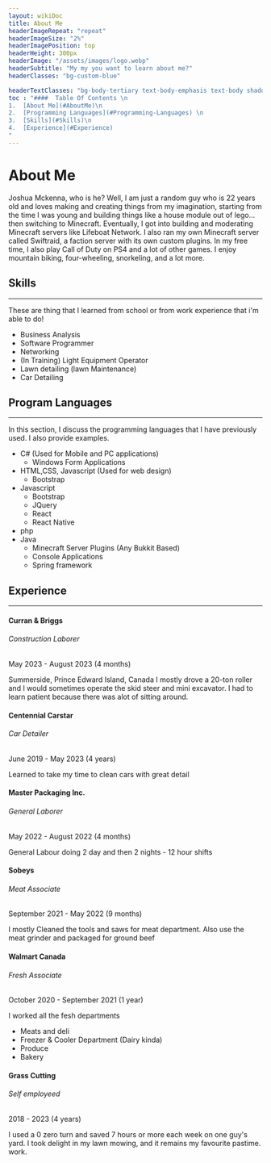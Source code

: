 ```yaml
---
layout: wikiDoc
title: About Me
headerImageRepeat: "repeat"
headerImageSize: "2%"
headerImagePosition: top
headerHeight: 300px
headerImage: "/assets/images/logo.webp"
headerSubtitle: "My my you want to learn about me?"
headerClasses: "bg-custom-blue"

headerTextClasses: "bg-body-tertiary text-body-emphasis text-body shadow-lg p-3 mb-5 rounded bg-opacity-75"
toc : "####  Table Of Contents \n
1.  [About Me](#AboutMe)\n
2.  [Programming Languages](#Programming-Languages) \n
3.  [Skills](#Skills)\n
4.  [Experience](#Experience)
"
---
```

<!---
####  Table Of Contents
1.  [About Me](#AboutMe)
2.  [Programming Languages](#Programming-Languages) 
3.  [Skills](#Skills)
4.  [Experience](#Experience)


!-->
<a id="#AboutMe"></a>
# About Me

Joshua Mckenna, who is he? Well, I am just a random guy who is 22 years old and loves making and creating things from my
imagination, starting from the time I was young and building things like a house module out of lego... then switching to
Minecraft. Eventually, I got into building and moderating Minecraft servers like Lifeboat Network. I also ran my own 
Minecraft server called Swiftraid, a faction server with its own custom plugins. In my free time, I also play Call of 
Duty on PS4 and a lot of other games. I enjoy mountain biking, four-wheeling, snorkeling, and a lot more.



## Skills <a id="Skills"></a>

----------------------------------

These are thing that I learned from school or from work experience that i'm able to do!

-   Business Analysis
-   Software Programmer
-   Networking
-   (In Training) Light Equipment Operator
-   Lawn detailing (lawn Maintenance)
-   Car Detailing

## Program Languages <a id="Programming-Languages"></a>

----------------------------------

In this section, I discuss the programming languages that I have previously used. I also provide examples.

-   C# (Used for Mobile and PC applications)
    -   Windows Form Applications
-   HTML,CSS, Javascript (Used for web design)
    -   Bootstrap
-   Javascript
    -   Bootstrap
    -   JQuery
    -   React
    -   React Native
-   php
-   Java
    -   Minecraft Server Plugins (Any Bukkit Based)
    -   Console Applications
    -   Spring framework


## Experience <a id="Experience"></a>

----------------------------------

#### Curran & Briggs

###### Construction Laborer

May 2023 - August 2023 (4 months)

Summerside, Prince Edward Island, Canada I mostly drove a 20-ton roller and I would sometimes operate the skid steer and mini excavator. I had to learn patient because there was alot of sitting around.

#### Centennial Carstar

###### Car Detailer

June 2019 - May 2023 (4 years)

Learned to take my time to clean cars with great detail

#### Master Packaging Inc.

###### General Laborer

May 2022 - August 2022 (4 months)

General Labour doing 2 day and then 2 nights - 12 hour shifts

#### Sobeys

###### Meat Associate

September 2021 - May 2022 (9 months)

I mostly Cleaned the tools and saws for meat department. Also use the meat grinder and packaged for ground beef

#### Walmart Canada

###### Fresh Associate

October 2020 - September 2021 (1 year)

I worked all the fesh departments

-   Meats and deli
-   Freezer & Cooler Department (Dairy kinda)
-   Produce
-   Bakery

#### Grass Cutting

###### Self employeed

2018 - 2023 (4 years)

I used a 0 zero turn and saved 7 hours or more each week on one guy's yard. I took delight in my lawn mowing, and it remains my favourite pastime. work.
